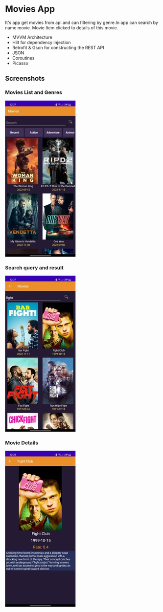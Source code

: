 
# Movies App

It's app get movies from api and can filtering by genre.In app can search by name movie. Movie Item clicked to details of this movie.

+ MVVM Architecture
+ Hilt for dependency injection
+ Retrofit & Gson for constructing the REST API
+ JSON
+ Coroutines
+ Picasso 

## Screenshots
### Movies List and Genres
![App Screenshot](https://github.com/ahmedmaherzaitoun/Movies-App/blob/master/sceenshots/movis%20list.jpg?raw=true)

### Search query and result
![App Screenshot](https://github.com/ahmedmaherzaitoun/Movies-App/blob/master/sceenshots/search%20result.jpg?raw=true)

### Movie Details
![App Screenshot](https://github.com/ahmedmaherzaitoun/Movies-App/blob/master/sceenshots/movie%20details.jpg?raw=true)
